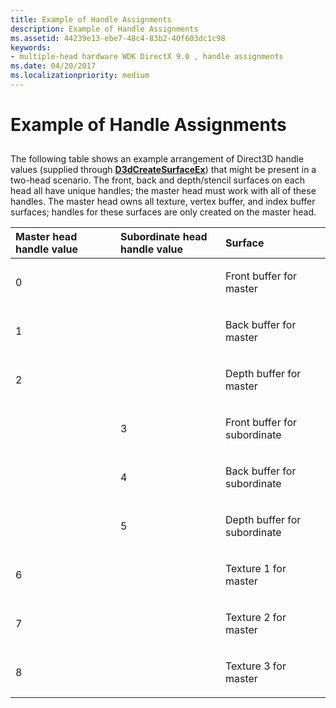 ```yaml
---
title: Example of Handle Assignments
description: Example of Handle Assignments
ms.assetid: 44239e13-ebe7-48c4-83b2-40f603dc1c98
keywords:
- multiple-head hardware WDK DirectX 9.0 , handle assignments
ms.date: 04/20/2017
ms.localizationpriority: medium
---
```


# Example of Handle Assignments


## <span id="ddk_example_of_handle_assignments_gg"></span><span id="DDK_EXAMPLE_OF_HANDLE_ASSIGNMENTS_GG"></span>


The following table shows an example arrangement of Direct3D handle values (supplied through [**D3dCreateSurfaceEx**](/windows/win32/api/ddrawint/nc-ddrawint-pdd_createsurfaceex)) that might be present in a two-head scenario. The front, back and depth/stencil surfaces on each head all have unique handles; the master head must work with all of these handles. The master head owns all texture, vertex buffer, and index buffer surfaces; handles for these surfaces are only created on the master head.

<table>
<colgroup>
<col width="33%" />
<col width="33%" />
<col width="33%" />
</colgroup>
<thead>
<tr class="header">
<th align="left">Master head handle value</th>
<th align="left">Subordinate head handle value</th>
<th align="left">Surface</th>
</tr>
</thead>
<tbody>
<tr class="odd">
<td align="left"><p>0</p></td>
<td align="left"></td>
<td align="left"><p>Front buffer for master</p></td>
</tr>
<tr class="even">
<td align="left"><p>1</p></td>
<td align="left"></td>
<td align="left"><p>Back buffer for master</p></td>
</tr>
<tr class="odd">
<td align="left"><p>2</p></td>
<td align="left"></td>
<td align="left"><p>Depth buffer for master</p></td>
</tr>
<tr class="even">
<td align="left"></td>
<td align="left"><p>3</p></td>
<td align="left"><p>Front buffer for subordinate</p></td>
</tr>
<tr class="odd">
<td align="left"></td>
<td align="left"><p>4</p></td>
<td align="left"><p>Back buffer for subordinate</p></td>
</tr>
<tr class="even">
<td align="left"></td>
<td align="left"><p>5</p></td>
<td align="left"><p>Depth buffer for subordinate</p></td>
</tr>
<tr class="odd">
<td align="left"><p>6</p></td>
<td align="left"></td>
<td align="left"><p>Texture 1 for master</p></td>
</tr>
<tr class="even">
<td align="left"><p>7</p></td>
<td align="left"></td>
<td align="left"><p>Texture 2 for master</p></td>
</tr>
<tr class="odd">
<td align="left"><p>8</p></td>
<td align="left"></td>
<td align="left"><p>Texture 3 for master</p></td>
</tr>
</tbody>
</table>

 

 

